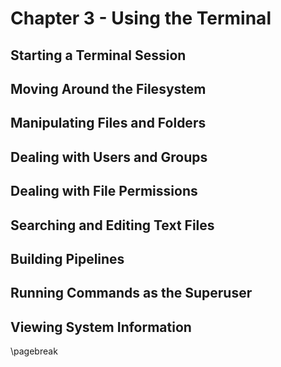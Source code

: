 # Chapter 3 - Using the Terminal

## Starting a Terminal Session

## Moving Around the Filesystem

## Manipulating Files and Folders

## Dealing with Users and Groups

## Dealing with File Permissions

## Searching and Editing Text Files

## Building Pipelines

## Running Commands as the Superuser

## Viewing System Information

\pagebreak
